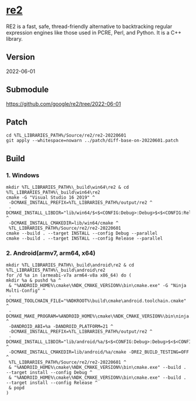 # [re2](https://github.com/google/re2)
RE2 is a fast, safe, thread-friendly alternative to backtracking regular expression engines like those used in PCRE, Perl, and Python. It is a C++ library.

## Version
2022-06-01

## Submodule
https://github.com/google/re2/tree/2022-06-01

## Patch
```
cd %TL_LIBRARIES_PATH%/Source/re2/re2-20220601
git apply --whitespace=nowarn ../patch/diff-base-on-20220601.patch
```

## Build

### 1. Windows
```
mkdir %TL_LIBRARIES_PATH%\_build\win64\re2 & cd %TL_LIBRARIES_PATH%\_build\win64\re2
cmake -G "Visual Studio 16 2019" ^
 -DCMAKE_INSTALL_PREFIX=%TL_LIBRARIES_PATH%/output/re2 ^
 -DCMAKE_INSTALL_LIBDIR="lib/win64/$<$<CONFIG:Debug>:Debug>$<$<CONFIG:Release>:Release>" ^
 -DCMAKE_INSTALL_CMAKEDIR=lib/win64/cmake ^
 %TL_LIBRARIES_PATH%/Source/re2/re2-20220601
cmake --build . --target INSTALL --config Debug --parallel
cmake --build . --target INSTALL --config Release --parallel
```
### 2. Android(armv7, arm64, x64)
```
mkdir %TL_LIBRARIES_PATH%\_build\android\re2 & cd %TL_LIBRARIES_PATH%\_build\android\re2
for /d %a in (armeabi-v7a arm64-v8a x86_64) do (
mkdir %a & pushd %a ^
 & "%ANDROID_HOME%\cmake\%NDK_CMAKE_VERSION%\bin\cmake.exe" -G "Ninja Multi-Config" ^
 -DCMAKE_TOOLCHAIN_FILE="%NDKROOT%\build\cmake\android.toolchain.cmake" ^
 -DCMAKE_MAKE_PROGRAM=%ANDROID_HOME%\cmake\%NDK_CMAKE_VERSION%\bin\ninja.exe ^
 -DANDROID_ABI=%a -DANDROID_PLATFORM=21 ^
 -DCMAKE_INSTALL_PREFIX=%TL_LIBRARIES_PATH%/output/re2 ^
 -DCMAKE_INSTALL_LIBDIR="lib/android/%a/$<$<CONFIG:Debug>:Debug>$<$<CONFIG:Release>:Release>" ^
 -DCMAKE_INSTALL_CMAKEDIR=lib/android/%a/cmake -DRE2_BUILD_TESTING=OFF ^
 %TL_LIBRARIES_PATH%/Source/re2/re2-20220601 ^
 & "%ANDROID_HOME%\cmake\%NDK_CMAKE_VERSION%\bin\cmake.exe" --build . --target install --config Debug ^
 & "%ANDROID_HOME%\cmake\%NDK_CMAKE_VERSION%\bin\cmake.exe" --build . --target install --config Release ^
 & popd
)
```

